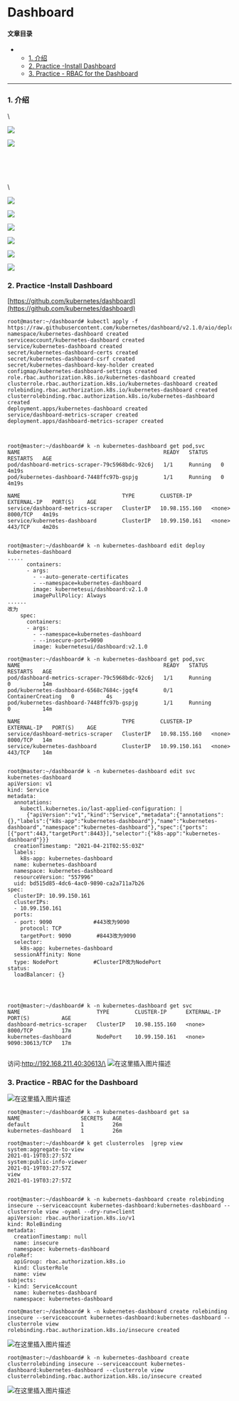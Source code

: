 # Dashboard

#### 文章目录

*
  * [1. 介绍](broken-reference)
  * [2. Practice -Install Dashboard](broken-reference)
  * [3. Practice - RBAC for the Dashboard](broken-reference)

***

### 1. 介绍 <a href="#1__4" id="1__4"></a>

\


![](https://img-blog.csdnimg.cn/20210420170140658.png?shadow\_10,text\_aHR0cHM6Ly9ibG9nLmNzZG4ubmV0L3hpeGloYWhhbGVsZWhlaGU=,size\_16,color\_FFFFFF,t\_70)

![](https://img-blog.csdnimg.cn/20210421103515842.png?shadow\_10,text\_aHR0cHM6Ly9ibG9nLmNzZG4ubmV0L3hpeGloYWhhbGVsZWhlaGU=,size\_16,color\_FFFFFF,t\_70)

\
\
\
\
\


![](https://img-blog.csdnimg.cn/20210421103538246.png?shadow\_10,text\_aHR0cHM6Ly9ibG9nLmNzZG4ubmV0L3hpeGloYWhhbGVsZWhlaGU=,size\_16,color\_FFFFFF,t\_70)

![](https://img-blog.csdnimg.cn/20210421103602716.png?shadow\_10,text\_aHR0cHM6Ly9ibG9nLmNzZG4ubmV0L3hpeGloYWhhbGVsZWhlaGU=,size\_16,color\_FFFFFF,t\_70)

![](https://img-blog.csdnimg.cn/20210421103651733.png?shadow\_10,text\_aHR0cHM6Ly9ibG9nLmNzZG4ubmV0L3hpeGloYWhhbGVsZWhlaGU=,size\_16,color\_FFFFFF,t\_70)

![](https://img-blog.csdnimg.cn/20210421103725963.png?shadow\_10,text\_aHR0cHM6Ly9ibG9nLmNzZG4ubmV0L3hpeGloYWhhbGVsZWhlaGU=,size\_16,color\_FFFFFF,t\_70)

![](https://img-blog.csdnimg.cn/2021042110380818.png?shadow\_10,text\_aHR0cHM6Ly9ibG9nLmNzZG4ubmV0L3hpeGloYWhhbGVsZWhlaGU=,size\_16,color\_FFFFFF,t\_70)

![](https://img-blog.csdnimg.cn/20210421103849654.png?shadow\_10,text\_aHR0cHM6Ly9ibG9nLmNzZG4ubmV0L3hpeGloYWhhbGVsZWhlaGU=,size\_16,color\_FFFFFF,t\_70)

### 2. Practice -Install Dashboard <a href="#2_practice_install_dashboard_14" id="2_practice_install_dashboard_14"></a>

[https://github.com/kubernetes/dashboard](https://github.com/kubernetes/dashboard)

```
root@master:~/dashboard# kubectl apply -f https://raw.githubusercontent.com/kubernetes/dashboard/v2.1.0/aio/deploy/recommended.yaml
namespace/kubernetes-dashboard created
serviceaccount/kubernetes-dashboard created
service/kubernetes-dashboard created
secret/kubernetes-dashboard-certs created
secret/kubernetes-dashboard-csrf created
secret/kubernetes-dashboard-key-holder created
configmap/kubernetes-dashboard-settings created
role.rbac.authorization.k8s.io/kubernetes-dashboard created
clusterrole.rbac.authorization.k8s.io/kubernetes-dashboard created
rolebinding.rbac.authorization.k8s.io/kubernetes-dashboard created
clusterrolebinding.rbac.authorization.k8s.io/kubernetes-dashboard created
deployment.apps/kubernetes-dashboard created
service/dashboard-metrics-scraper created
deployment.apps/dashboard-metrics-scraper created



root@master:~/dashboard# k -n kubernetes-dashboard get pod,svc
NAME                                             READY   STATUS    RESTARTS   AGE
pod/dashboard-metrics-scraper-79c5968bdc-92c6j   1/1     Running   0          4m19s
pod/kubernetes-dashboard-7448ffc97b-gspjg        1/1     Running   0          4m19s

NAME                                TYPE        CLUSTER-IP      EXTERNAL-IP   PORT(S)    AGE
service/dashboard-metrics-scraper   ClusterIP   10.98.155.160   <none>        8000/TCP   4m19s
service/kubernetes-dashboard        ClusterIP   10.99.150.161   <none>        443/TCP    4m20s


root@master:~/dashboard# k -n kubernetes-dashboard edit deploy kubernetes-dashboard
.....
      containers:
      - args:
        - --auto-generate-certificates
        - --namespace=kubernetes-dashboard
        image: kubernetesui/dashboard:v2.1.0
        imagePullPolicy: Always
......
改为
    spec:
      containers:
      - args:
        - --namespace=kubernetes-dashboard
        - --insecure-port=9090
        image: kubernetesui/dashboard:v2.1.0

root@master:~/dashboard# k -n kubernetes-dashboard get pod,svc
NAME                                             READY   STATUS              RESTARTS   AGE
pod/dashboard-metrics-scraper-79c5968bdc-92c6j   1/1     Running             0          14m
pod/kubernetes-dashboard-6568c7684c-jgqf4        0/1     ContainerCreating   0          4s
pod/kubernetes-dashboard-7448ffc97b-gspjg        1/1     Running             0          14m

NAME                                TYPE        CLUSTER-IP      EXTERNAL-IP   PORT(S)    AGE
service/dashboard-metrics-scraper   ClusterIP   10.98.155.160   <none>        8000/TCP   14m
service/kubernetes-dashboard        ClusterIP   10.99.150.161   <none>        443/TCP    14m


root@master:~/dashboard# k -n kubernetes-dashboard edit svc kubernetes-dashboard
apiVersion: v1
kind: Service
metadata:
  annotations:
    kubectl.kubernetes.io/last-applied-configuration: |
      {"apiVersion":"v1","kind":"Service","metadata":{"annotations":{},"labels":{"k8s-app":"kubernetes-dashboard"},"name":"kubernetes-dashboard","namespace":"kubernetes-dashboard"},"spec":{"ports":[{"port":443,"targetPort":8443}],"selector":{"k8s-app":"kubernetes-dashboard"}}}
  creationTimestamp: "2021-04-21T02:55:03Z"
  labels:
    k8s-app: kubernetes-dashboard
  name: kubernetes-dashboard
  namespace: kubernetes-dashboard
  resourceVersion: "557996"
  uid: bd515d85-4dc6-4ac0-9890-ca2a711a7b26
spec:
  clusterIP: 10.99.150.161
  clusterIPs:
  - 10.99.150.161
  ports:
  - port: 9090             #443改为9090
    protocol: TCP
    targetPort: 9090        #8443改为9090
  selector:
    k8s-app: kubernetes-dashboard
  sessionAffinity: None
  type: NodePort           #ClusterIP改为NodePort
status:
  loadBalancer: {}




root@master:~/dashboard# k -n kubernetes-dashboard get svc
NAME                        TYPE        CLUSTER-IP      EXTERNAL-IP   PORT(S)          AGE
dashboard-metrics-scraper   ClusterIP   10.98.155.160   <none>        8000/TCP         17m
kubernetes-dashboard        NodePort    10.99.150.161   <none>        9090:30613/TCP   17m


```

访问:http://192.168.211.40:30613/\
![在这里插入图片描述](https://img-blog.csdnimg.cn/2021042111150055.png?x-oss-process=image/watermark,type\_ZmFuZ3poZW5naGVpdGk,shadow\_10,text\_aHR0cHM6Ly9ibG9nLmNzZG4ubmV0L3hpeGloYWhhbGVsZWhlaGU=,size\_16,color\_FFFFFF,t\_70)

### 3. Practice - RBAC for the Dashboard <a href="#3_practice__rbac_for_the_dashboard_117" id="3_practice__rbac_for_the_dashboard_117"></a>

![在这里插入图片描述](https://img-blog.csdnimg.cn/20210421112106475.png?x-oss-process=image/watermark,type\_ZmFuZ3poZW5naGVpdGk,shadow\_10,text\_aHR0cHM6Ly9ibG9nLmNzZG4ubmV0L3hpeGloYWhhbGVsZWhlaGU=,size\_16,color\_FFFFFF,t\_70)

```
root@master:~/dashboard# k -n kubernetes-dashboard get sa
NAME                   SECRETS   AGE
default                1         26m
kubernetes-dashboard   1         26m

root@master:~/dashboard# k get clusterroles  |grep view
system:aggregate-to-view                                               2021-01-19T03:27:57Z
system:public-info-viewer                                              2021-01-19T03:27:57Z
view                                                                   2021-01-19T03:27:57Z


root@master:~/dashboard# k -n kubernets-dashboard create rolebinding insecure --serviceaccount kubernetes-dashboard:kubernetes-dashboard --clusterrole view -oyaml --dry-run=client
apiVersion: rbac.authorization.k8s.io/v1
kind: RoleBinding
metadata:
  creationTimestamp: null
  name: insecure
  namespace: kubernets-dashboard
roleRef:
  apiGroup: rbac.authorization.k8s.io
  kind: ClusterRole
  name: view
subjects:
- kind: ServiceAccount
  name: kubernetes-dashboard
  namespace: kubernetes-dashboard

root@master:~/dashboard# k -n kubernetes-dashboard create rolebinding insecure --serviceaccount kubernetes-dashboard:kubernetes-dashboard --clusterrole view
rolebinding.rbac.authorization.k8s.io/insecure created
```

![在这里插入图片描述](https://img-blog.csdnimg.cn/20210421112727654.png?x-oss-process=image/watermark,type\_ZmFuZ3poZW5naGVpdGk,shadow\_10,text\_aHR0cHM6Ly9ibG9nLmNzZG4ubmV0L3hpeGloYWhhbGVsZWhlaGU=,size\_16,color\_FFFFFF,t\_70)

```
root@master:~/dashboard# k -n kubernetes-dashboard create clusterrolebinding insecure --serviceaccount kubernetes-dashboard:kubernetes-dashboard --clusterrole view
clusterrolebinding.rbac.authorization.k8s.io/insecure created
```

![在这里插入图片描述](https://img-blog.csdnimg.cn/20210421113353791.png?x-oss-process=image/watermark,type\_ZmFuZ3poZW5naGVpdGk,shadow\_10,text\_aHR0cHM6Ly9ibG9nLmNzZG4ubmV0L3hpeGloYWhhbGVsZWhlaGU=,size\_16,color\_FFFFFF,t\_70)
